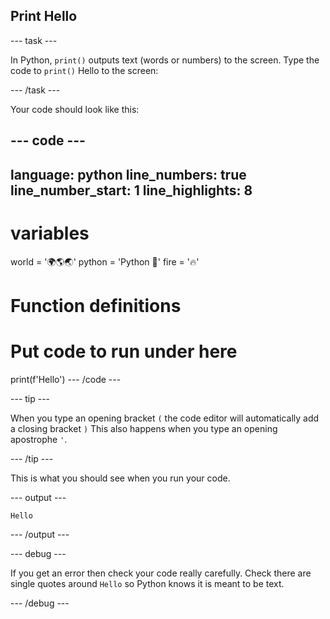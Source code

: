## Print Hello

--- task ---

In Python, `print()` outputs text (words or numbers) to the screen.
Type the code to `print()` Hello to the screen:

--- /task ---

Your code should look like this:

--- code ---
---
language: python
line_numbers: true
line_number_start: 1
line_highlights: 8
---
# variables
world = '🌍🌎🌏'
python = 'Python 🐍'
fire = '🔥'

# Function definitions        
  
# Put code to run under here
print(f'Hello')
--- /code ---

--- tip ---

When you type an opening bracket `(` the code editor will automatically add a closing bracket `)` 
This also happens when you type an opening apostrophe `'`.

--- /tip ---

This is what you should see when you run your code.

--- output ---

```
Hello
```

--- /output ---

--- debug ---

If you get an error then check your code really carefully. Check there are single quotes around `Hello` so Python knows it is meant to be text.

--- /debug ---
